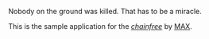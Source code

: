 
Nobody on the ground was killed. That has to be a miracle.

This is the sample application for
the [*chainfree*](http://chainfree.herokuapp.com/)
by [MAX](http://vikari.us/).